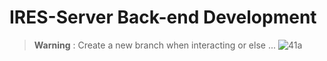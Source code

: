 # IRES-Server Back-end Development
> __Warning__ : Create a new branch when interacting or else ...
![41a](https://github.com/DITS-COOPERATIVE/ires-server/assets/105268605/637e2d80-6636-4254-a454-8a7fc74937e7)
